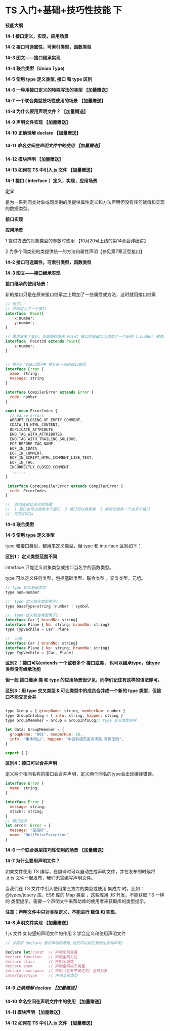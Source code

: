 

# TS 入门+基础+技巧性技能 下

**技能大纲**

**14-1  接口定义，实现，应用场景**

**14-2 接口可选属性，可索引类型，函数类型**

**14-3  图文——接口继承实现**

**14-4  联合类型（Union Type)**

**14-5  使用 type  定义类型,  接口 和 type 区别**

**14-6  一种用接口定义的特殊写法的类型 【加量赠送】**

**14-7  一个联合类型技巧性使用的场景** **【加量赠送】**

**14-8  为什么要用声明文件？ 【加量赠送】**

**14-9  声明文件实现 【加量赠送】**

**14-10  正确理解 declare 【加量赠送】**

##### 14-11  命名空间在声明文件中的使用 【加量赠送】

**14-12 模块声明 【加量赠送】**

**14-13 如何在 TS 中引入 js 文件 【加量赠送】**



**14-1  接口 ( interface ）定义，实现，应用场景**

 **定义** 

是为一系列同类对象或同类别的类提供属性定义和方法声明但没有任何赋值和实现的数据类型。

**接口实现**

**应用场景**

1  提供方法的对象类型的参数时使用 【10月20号上线的第14章会详细讲】

2 为多个同类别的类提供统一的方法和属性声明【参见第7章泛型接口】





**14-2 接口可选属性，可索引类型，函数类型**

**14-3  图文——接口继承实现**

**接口继承的使用场景：**

新的接口只是在原来接口继承之上增加了一些属性或方法，这时就用接口继承

```js
// 例子1：
// 开始定义了一个接口
interface  Point{
    x:number;
    y:number;
}

// 需求发生了变化，但是是在原来 Point 接口的基础之上增加了一个新的 z:number 属性。
interface  Point3d extends Point{
    z:number;
}


// 例子2：Vue3源码中 稍复杂一点的接口继承
interface Error {
  name: string;
  message: string
}

interface CompilerError extends Error {
  code: number
}

const enum ErrorCodes {
  // parse errors
  ABRUPT_CLOSING_OF_EMPTY_COMMENT,
  CDATA_IN_HTML_CONTENT,
  DUPLICATE_ATTRIBUTE,
  END_TAG_WITH_ATTRIBUTES,
  END_TAG_WITH_TRAILING_SOLIDUS,
  EOF_BEFORE_TAG_NAME,
  EOF_IN_CDATA,
  EOF_IN_COMMENT,
  EOF_IN_SCRIPT_HTML_COMMENT_LIKE_TEXT,
  EOF_IN_TAG,
  INCORRECTLY_CLOSED_COMMENT
   ......
}
 
 interface CoreCompilerError extends CompilerError {
  code: ErrorCodes
}

//  其他应用比较少的场景:
//  1 接口也可以继承多个接口  2 接口可以继承类  3 类可以继承一个或多个接口
//  同学们可以
```



**14-4  联合类型**

**14-5  使用 type  定义类型**

type 和接口类似，都用来定义类型，但 type 和 interface 区别如下：

 **区别1： 定义类型范围不同**

interface 只能定义对象类型或接口当名字的函数类型。

type 可以定义任何类型，包括基础类型、联合类型 ，交叉类型，元组。

```js
// type 定义基础类型
type num=number 

//  type 定义联合类型例子1：
type baseType=string |number | symbol

//  type 定义联合类型例子2：
interface Car { brandNo: string}
interface Plane { No: string; brandNo: string}
type TypVechile = Car| Plane 

//  元组
interface Car { brandNo: string}
interface Plane { No: string; brandNo: string}
type TypVechile = [Car, Plane]
```

**区别2 ：接口可以extends 一个或者多个 接口或类， 也可以继承type，但type 类型没有继承功能**

**但一般 接口继承 类 和 type 的应用场景很少见，同学们记住有这样的语法即可。**

**区别3：用 type 交叉类型 & 可让类型中的成员合并成一个新的 type 类型，但接口不能交叉合并**

```js

type Group = { groupName: string, memberNum: number }
type GroupInfoLog = { info: string, happen: string }
type GroupMemeber = Group & GroupInfoLog// type 交叉类型合并

let data: GroupMemeber = {
  groupName: "001", memberNum: 10,
  info: "集体爬山", happen: "中途有组员差点滑落,有惊无险",
}

export { }
```

**区别4：接口可以合并声明**

定义两个相同名称的接口会合并声明，定义两个同名的type会出现编译错误。

```js
interface Error {
  name: string;
}

interface Error {
  message: string;
  stack?: string;
}
// 接口合并
let error: Error = {
  message: "空指针",
  name: "NullPointException"
}
```





**14-6   一个联合类型技巧性使用的场景** **【加量赠送】**

**14-7 为什么要用声明文件？**

如果文件使用 TS 编写，在编译时可以自动生成声明文件，并在发布的时候将 .d.ts  文件一起发布，我们无需编写声明文件。

当我们在 TS 文件中引入使用第三方库的类型或使用 集成库 时，比如：@types/jquery  库，ES6 库的 Map 类型 ，这些库用 JS 开发，不能获取 TS 一样的 类型提示，需要一个声明文件来帮助库的使用者来获取库的类型提示。

**注意：声明文件中只对类型定义，不能进行 赋值 和 实现。**





**14-8  声明文件实现 【加量赠送】**

1 js 文件 如何感知声明文件的作用    2 学会定义和使用声明文件

```js
// 关键字 declare 表示声明的意思,我们可以用它来做出各种声明:

declare let/const  // 声明全局变量
declare function   // 声明全局方法
declare class      // 声明全局类
declare enum       // 声明全局枚举类型 
declare namespace  // 声明（含有子属性的）全局对象
interface/type     // 声明全局类型
```

##### **14-9  正确理解 declare 【加量赠送】**

**14-10  命名空间在声明文件中的使用 【加量赠送】**

**14-11 模块声明 【加量赠送】**

**14-12 如何在 TS 中引入 js 文件 【加量赠送】**





















